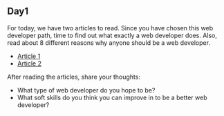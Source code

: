 ## Day1

For today, we have two articles to read. Since you have chosen this web developer path, time to find out what exactly a web developer does. Also, read about 8 different reasons why anyone should be a web developer. 

- [Article 1](https://bit.ly/why-be-a-web-developer)
- [Article 2](https://bit.ly/what-does-a-webdev-do)

After reading the articles, share your thoughts:
 - What type of web developer do you hope to be?
 - What soft skills do you think you can improve in to be a better web developer?
